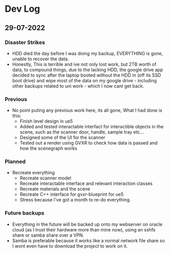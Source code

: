 # Dev Log
## 29-07-2022

### Disaster Strikes
- HDD died the day before I was doing my backup, EVERYTHING is gone, unable to recover the data.
- Honestly, This is terrible and ive not only lost work, but 2TB worth of data, to compound things, due to the lacking HDD, the google drive app decided to sync after the laptop booted without the HDD in (off its SSD boot drive) and wipe most of the data on my google drive - including other backups related to uni work - which I now cant get back.
### Previous
- No point puting any previous work here, its all gone, What I had done is this:
    - Finish level design in ue5
    - Added and tested interactable interfact for interactible objects in the scene, such as the scanner door, handle, sample tray etc...
    - Designed some of the UI for the scanner
    - Tested out a render using GVXR to check how data is passed and how the scenegraph works
### Planned
- Recreate everything
    - Recreate scanner model
    - Recreate interactable interface and relevant interaction classes
    - Recreate materials and the scene
    - Recreate C++ interface for gvxr-blueprint for ue5
    - Stress because I've got a month to re-do everything.

### Future backups
- Everything in the future will be backed up onto my webserver on oracle cloud (as I trust their hardware more than mine now), using an sshfs share or samba share over a VPN. 
- Samba is preferable because it works like a normal network file share so I wont even have to download the project to work on it.
